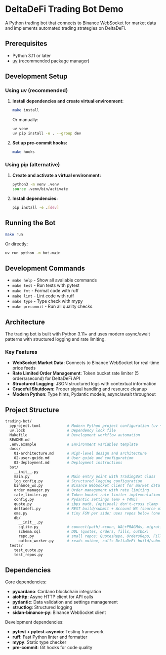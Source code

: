 # DeltaDeFi Trading Bot Demo

A Python trading bot that connects to Binance WebSocket for market data and implements automated trading strategies on DeltaDeFi.

## Prerequisites

- Python 3.11 or later
- [uv](https://github.com/astral-sh/uv) (recommended package manager)

## Development Setup

### Using uv (recommended)

1. **Install dependencies and create virtual environment:**

   ```sh
   make install
   ```

   Or manually:

   ```sh
   uv venv
   uv pip install -e . --group dev
   ```

2. **Set up pre-commit hooks:**

   ```sh
   make hooks
   ```

### Using pip (alternative)

1. **Create and activate a virtual environment:**

   ```sh
   python3 -m venv .venv
   source .venv/bin/activate
   ```

2. **Install dependencies:**

   ```sh
   pip install -e .[dev]
   ```

## Running the Bot

```sh
make run
```

Or directly:

```sh
uv run python -m bot.main
```

## Development Commands

- `make help` - Show all available commands
- `make test` - Run tests with pytest
- `make fmt` - Format code with ruff
- `make lint` - Lint code with ruff
- `make type` - Type check with mypy
- `make precommit` - Run all quality checks

## Architecture

The trading bot is built with Python 3.11+ and uses modern async/await patterns with structured logging and rate limiting.

### Key Features

- **WebSocket Market Data**: Connects to Binance WebSocket for real-time price feeds
- **Rate Limited Order Management**: Token bucket rate limiter (5 orders/second) for DeltaDeFi API
- **Structured Logging**: JSON structured logs with contextual information
- **Graceful Shutdown**: Proper signal handling and resource cleanup
- **Modern Python**: Type hints, Pydantic models, async/await throughout

## Project Structure

```sh
trading-bot/
  pyproject.toml            # Modern Python project configuration (uv + ruff + mypy)
  uv.lock                   # Dependency lock file
  Makefile                  # Development workflow automation
  README.md
  .env.example              # Environment variables template
  docs/
    01-architecture.md      # High-level design and architecture
    02-user-guide.md        # User guide and configuration
    03-deployment.md        # Deployment instructions
  bot/
    __init__.py
    main.py                 # Main entry point with TradingBot class
    log_config.py           # Structured logging configuration
    binance_ws.py           # Binance WebSocket client for market data
    order_manager.py        # Order management with rate limiting
    rate_limiter.py         # Token bucket rate limiter implementation
    config.py               # Pydantic settings (env + YAML)
    quote.py                # ±bps math, (optional) don't-cross clamp
    deltadefi.py            # REST build/submit + Account WS (source of truth)
    oms.py                  # tiny FSM per side; uses repos below (one file)
    db/
      __init__.py
      sqlite.py             # connect(path)->conn, WAL+PRAGMAs, migrations runner
      schema.sql            # DDL (quotes, orders, fills, outbox)
      repo.py               # small repos: QuotesRepo, OrdersRepo, FillsRepo, OutboxRepo
      outbox_worker.py      # reads outbox, calls DeltaDeFi build/submit/cancel* safely
  tests/
    test_quote.py
    test_repos.py
```

## Dependencies

Core dependencies:

- **pycardano**: Cardano blockchain integration
- **aiohttp**: Async HTTP client for API calls
- **pydantic**: Data validation and settings management
- **structlog**: Structured logging
- **sidan-binance-py**: Binance WebSocket client

Development dependencies:

- **pytest + pytest-asyncio**: Testing framework
- **ruff**: Fast Python linter and formatter
- **mypy**: Static type checker
- **pre-commit**: Git hooks for code quality
